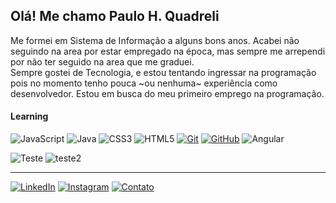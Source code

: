 

## Olá! Me chamo Paulo H. Quadreli


Me formei em Sistema de Informação a alguns bons anos. Acabei não seguindo na area por estar empregado na época, mas sempre me arrependi por não ter seguido na area que me graduei.  
 Sempre gostei de Tecnologia, e estou tentando ingressar na programação pois no momento tenho pouca ~ou nenhuma~ experiência como desenvolvedor. Estou em busca do meu primeiro emprego na programação.

####  Learning

![JavaScript](https://img.shields.io/badge/JavaScript%20-000?style=for-the-badge&logo=javascript&logoColor=ffff00) 
![Java](https://img.shields.io/badge/Java-000?style=for-the-badge&logo=java)
![CSS3](https://img.shields.io/badge/CSS3-000?style=for-the-badge&logo=css3&logoColor=264CE4) 
![HTML5](https://img.shields.io/badge/HTML5-000?style=for-the-badge&logo=html5)
[![Git](https://img.shields.io/badge/Git-000?style=for-the-badge&logo=git&logoColor=E94D5F)](https://git-scm.com/doc) 
[![GitHub](https://img.shields.io/badge/GitHub-000?style=for-the-badge&logo=github&logoColor=30A3DC)](https://docs.github.com/)
![Angular](https://img.shields.io/badge/Angular-000?style=for-the-badge&logo=angular&logoColor=C3002F)

  ![Teste](https://github-profile-summary-cards.vercel.app/api/cards/stats?username=quadreli&theme=github_dark)
  ![teste2](http://github-profile-summary-cards.vercel.app/api/cards/repos-per-language?username=quadreli&theme=github_dark&exclude={exclude})


  
  



 ---
  [![LinkedIn](https://img.shields.io/badge/LinkedIn-000?style=for-the-badge&logo=linkedin&logoColor=0E76A8)](https://www.linkedin.com/in/phquadreli/)
 [![Instagram](https://img.shields.io/badge/Instagram-000?style=for-the-badge&logo=instagram)](https://www.instagram.com/phquad1/)
 [![Contato](https://img.shields.io/badge/Gmail-000?style=for-the-badge&logo=gmail&logoColor=red)](mailto:phquadreli@gmail.com)
